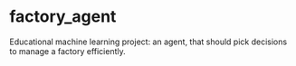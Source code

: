 # factory_agent
Educational machine learning project: an agent, that should pick decisions to manage a factory efficiently.
